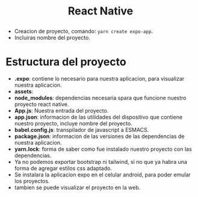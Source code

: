 # <p align="center">React Native</p>
- Creacion de proyecto, comando: `yarn create expo-app`.
- Incluiras nombre del proyecto.

# Estructura del proyecto
- **.expo**: contiene lo necesario para nuestra aplicacion, para visualizar nuestra aplicacion.
- **assets**: 
- **node_modules**: dependencias necesaria spara que funcione nuestro proyecto react native.
- **App.js**: Nuestra entrada del proyecto.
- **app.json**: informacion de las utilidades del dispositivo que contiene nuestro proyecto, incluye nombre del proyecto.
- **babel.config.js**: transpilador de javascript a ESMACS.
- **package.json**: informacion de las versiones de las dependencias de nuestra aplicacion.
- **yarn.lock**: forma de saber como fue instalado nuestro proyecto con las dependencias.
- Ya no podemos exportar bootstrap ni tailwind, si no que ya habra una forma de agregar estilos css adaptado.
- Se instalara la aplicacion expo en el celular android, para poder emular los proyectos.
- tambien se puede visualizar el proyecto en la web.